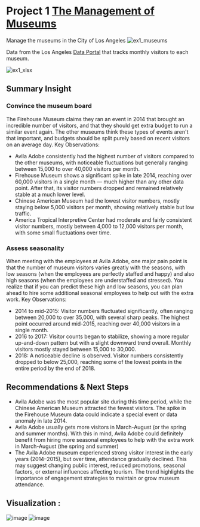 # Project 1 [ The Management of Museums ](https://github.com/sitimustikaayu/portfolio/blob/main/Museums.ipynb)

Manage the museums in the City of Los Angeles
![ex1_museums](https://storage.googleapis.com/kaggle-media/learn/images/pFYL8J1.png)

Data from the Los Angeles [Data Portal](https://data.lacity.org/) that tracks monthly visitors to each museum.  

![ex1_xlsx](https://storage.googleapis.com/kaggle-media/learn/images/mGWYlym.png)

## Summary Insight

### Convince the museum board 
The Firehouse Museum claims they ran an event in 2014 that brought an incredible number of visitors, and that they should get extra budget to run a similar event again.  The other museums think these types of events aren't that important, and budgets should be split purely based on recent visitors on an average day.
Key Observations:
- Avila Adobe consistently had the highest number of visitors compared to the other museums, with noticeable fluctuations but generally ranging between 15,000 to over 40,000 visitors per month.
- Firehouse Museum shows a significant spike in late 2014, reaching over 60,000 visitors in a single month — much higher than any other data point. After that, its visitor numbers dropped and remained relatively stable at a much lower level.
- Chinese American Museum had the lowest visitor numbers, mostly staying below 5,000 visitors per month, showing relatively stable but low traffic.
- America Tropical Interpretive Center had moderate and fairly consistent visitor numbers, mostly between 4,000 to 12,000 visitors per month, with some small fluctuations over time.

### Assess seasonality
When meeting with the employees at Avila Adobe, one major pain point is that the number of museum visitors varies greatly with the seasons, with low seasons (when the employees are perfectly staffed and happy) and also high seasons (when the employees are understaffed and stressed). You realize that if you can predict these high and low seasons, you can plan ahead to hire some additional seasonal employees to help out with the extra work.
Key Observations:
- 2014 to mid-2015: Visitor numbers fluctuated significantly, often ranging between 20,000 to over 35,000, with several sharp peaks. The highest point occurred around mid-2015, reaching over 40,000 visitors in a single month.
- 2016 to 2017: Visitor counts began to stabilize, showing a more regular up-and-down pattern but with a slight downward trend overall. Monthly visitors mostly stayed between 15,000 to 30,000.
- 2018: A noticeable decline is observed. Visitor numbers consistently dropped to below 25,000, reaching some of the lowest points in the entire period by the end of 2018.

## Recommendations & Next Steps  
- Avila Adobe was the most popular site during this time period, while the Chinese American Museum attracted the fewest visitors. The spike in the Firehouse Museum data could indicate a special event or data anomaly in late 2014.
- Avila Adobe usually gets more visitors in March-August (or the spring and summer months). With this in mind, Avila Adobe could definitely benefit from hiring more seasonal employees to help with the extra work in March-August (the spring and summer)
- The Avila Adobe museum experienced strong visitor interest in the early years (2014–2015), but over time, attendance gradually declined. This may suggest changing public interest, reduced promotions, seasonal factors, or external influences affecting tourism. The trend highlights the importance of engagement strategies to maintain or grow museum attendance.

## Visualization :
![image](https://github.com/user-attachments/assets/370409ea-a241-42d9-8f38-4053d04b3a2c)
![image](https://github.com/user-attachments/assets/c8a36f1e-c767-4630-a532-1ac66c6bc05c)











